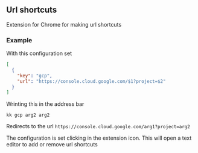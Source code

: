 ## Url shortcuts

Extension for Chrome for making url shortcuts

### Example

With this configuration set

```json
[
  {
    "key": "gcp",
    "url": "https://console.cloud.google.com/$1?project=$2"
  }
]
```

Wrinting this in the address bar

```
kk gcp arg2 arg2
```

Redirects to the url `https://console.cloud.google.com/arg1?project=arg2`

The configuration is set clicking in the extension icon.
This will open a text editor to add or remove url shortcuts
